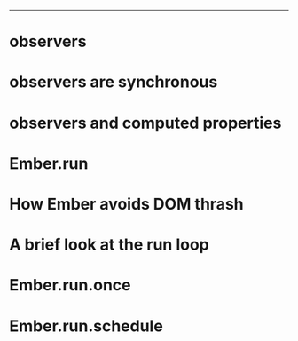 ---
# observers
# observers are synchronous
# observers and computed properties
# Ember.run

# How Ember avoids DOM thrash
# A brief look at the run loop
# Ember.run.once
# Ember.run.schedule

